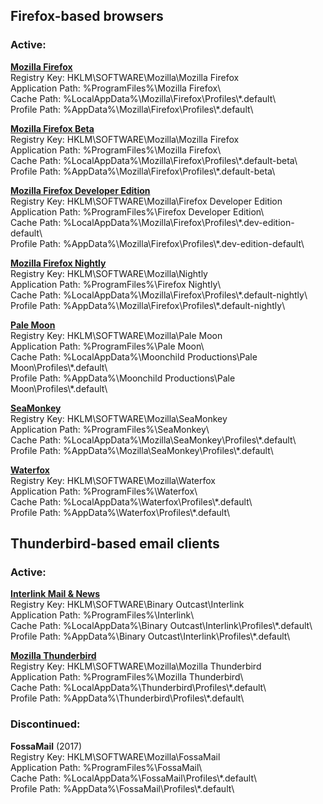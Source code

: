 ## Firefox-based browsers ##

### Active: ####

**[Mozilla Firefox](https://www.mozilla.org/firefox/)**  
Registry Key: HKLM\\SOFTWARE\\Mozilla\\Mozilla Firefox  
Application Path: %ProgramFiles%\\Mozilla Firefox\\  
Cache Path: %LocalAppData%\\Mozilla\\Firefox\\Profiles\\\*.default\\  
Profile Path: %AppData%\\Mozilla\\Firefox\\Profiles\\\*.default\\

**[Mozilla Firefox Beta](https://www.mozilla.org/firefox/channel/desktop/)**  
Registry Key: HKLM\\SOFTWARE\\Mozilla\\Mozilla Firefox  
Application Path: %ProgramFiles%\\Mozilla Firefox\\  
Cache Path: %LocalAppData%\\Mozilla\\Firefox\\Profiles\\\*.default-beta\\  
Profile Path: %AppData%\\Mozilla\\Firefox\\Profiles\\\*.default-beta\\

**[Mozilla Firefox Developer Edition](https://www.mozilla.org/firefox/channel/desktop/)**  
Registry Key: HKLM\\SOFTWARE\\Mozilla\\Firefox Developer Edition  
Application Path: %ProgramFiles%\\Firefox Developer Edition\\  
Cache Path: %LocalAppData%\\Mozilla\\Firefox\\Profiles\\\*.dev-edition-default\\  
Profile Path: %AppData%\\Mozilla\\Firefox\\Profiles\\\*.dev-edition-default\\

**[Mozilla Firefox Nightly](https://www.mozilla.org/firefox/channel/desktop/)**  
Registry Key: HKLM\\SOFTWARE\\Mozilla\\Nightly  
Application Path: %ProgramFiles%\\Firefox Nightly\\  
Cache Path: %LocalAppData%\\Mozilla\\Firefox\\Profiles\\\*.default-nightly\\  
Profile Path: %AppData%\\Mozilla\\Firefox\\Profiles\\\*.default-nightly\\

**[Pale Moon](https://www.palemoon.org)**  
Registry Key: HKLM\\SOFTWARE\\Mozilla\\Pale Moon  
Application Path: %ProgramFiles%\\Pale Moon\\  
Cache Path: %LocalAppData%\\Moonchild Productions\\Pale Moon\\Profiles\\\*.default\\  
Profile Path: %AppData%\\Moonchild Productions\\Pale Moon\\Profiles\\\*.default\\

**[SeaMonkey](https://www.seamonkey-project.org)**  
Registry Key: HKLM\\SOFTWARE\\Mozilla\\SeaMonkey  
Application Path: %ProgramFiles%\\SeaMonkey\\  
Cache Path: %LocalAppData%\\Mozilla\\SeaMonkey\\Profiles\\\*.default\\  
Profile Path: %AppData%\\Mozilla\\SeaMonkey\\Profiles\\\*.default\\

**[Waterfox](https://www.waterfox.net/)**  
Registry Key: HKLM\\SOFTWARE\\Mozilla\\Waterfox  
Application Path: %ProgramFiles%\\Waterfox\\  
Cache Path: %LocalAppData%\\Waterfox\\Profiles\\\*.default\\  
Profile Path: %AppData%\\Waterfox\\Profiles\\\*.default\\

## Thunderbird-based email clients ##

### Active: ####

**[Interlink Mail & News](http://binaryoutcast.com/projects/interlink/)**  
Registry Key: HKLM\\SOFTWARE\\Binary Outcast\\Interlink  
Application Path: %ProgramFiles%\\Interlink\\  
Cache Path: %LocalAppData%\\Binary Outcast\\Interlink\\Profiles\\\*.default\\  
Profile Path: %AppData%\\Binary Outcast\\Interlink\\Profiles\\\*.default\\

**[Mozilla Thunderbird](https://www.thunderbird.net)**  
Registry Key: HKLM\\SOFTWARE\\Mozilla\\Mozilla Thunderbird  
Application Path: %ProgramFiles%\\Mozilla Thunderbird\\  
Cache Path: %LocalAppData%\\Thunderbird\\Profiles\\\*.default\\  
Profile Path: %AppData%\\Thunderbird\\Profiles\\\*.default\\

### Discontinued: ###

**FossaMail** (2017)  
Registry Key: HKLM\\SOFTWARE\\Mozilla\\FossaMail  
Application Path: %ProgramFiles%\\FossaMail\\  
Cache Path: %LocalAppData%\\FossaMail\\Profiles\\\*.default\\  
Profile Path: %AppData%\\FossaMail\\Profiles\\\*.default\\ 
